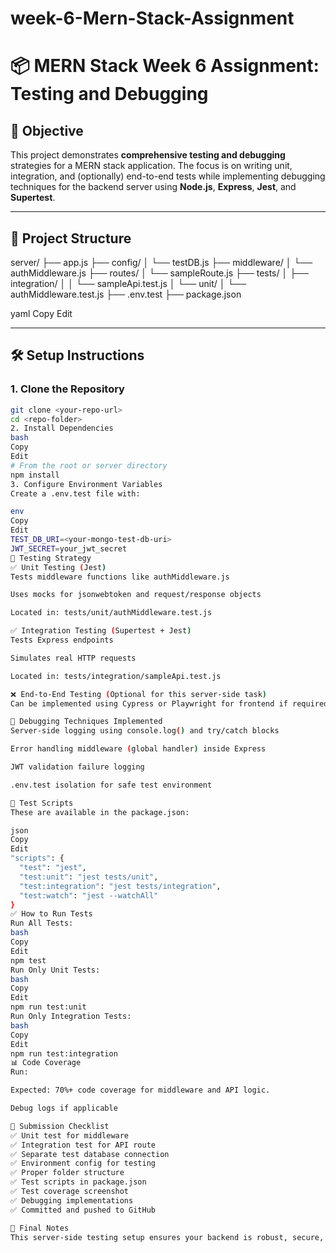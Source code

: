 # week-6-Mern-Stack-Assignment
# 📦 MERN Stack Week 6 Assignment: Testing and Debugging

## 🚀 Objective

This project demonstrates **comprehensive testing and debugging** strategies for a MERN stack application. The focus is on writing unit, integration, and (optionally) end-to-end tests while implementing debugging techniques for the backend server using **Node.js**, **Express**, **Jest**, and **Supertest**.

---

## 📂 Project Structure

server/
├── app.js
├── config/
│ └── testDB.js
├── middleware/
│ └── authMiddleware.js
├── routes/
│ └── sampleRoute.js
├── tests/
│ ├── integration/
│ │ └── sampleApi.test.js
│ └── unit/
│ └── authMiddleware.test.js
├── .env.test
├── package.json

yaml
Copy
Edit

---

## 🛠️ Setup Instructions

### 1. Clone the Repository
```bash
git clone <your-repo-url>
cd <repo-folder>
2. Install Dependencies
bash
Copy
Edit
# From the root or server directory
npm install
3. Configure Environment Variables
Create a .env.test file with:

env
Copy
Edit
TEST_DB_URI=<your-mongo-test-db-uri>
JWT_SECRET=your_jwt_secret
🧪 Testing Strategy
✅ Unit Testing (Jest)
Tests middleware functions like authMiddleware.js

Uses mocks for jsonwebtoken and request/response objects

Located in: tests/unit/authMiddleware.test.js

✅ Integration Testing (Supertest + Jest)
Tests Express endpoints

Simulates real HTTP requests

Located in: tests/integration/sampleApi.test.js

❌ End-to-End Testing (Optional for this server-side task)
Can be implemented using Cypress or Playwright for frontend if required

🔧 Debugging Techniques Implemented
Server-side logging using console.log() and try/catch blocks

Error handling middleware (global handler) inside Express

JWT validation failure logging

.env.test isolation for safe test environment

📜 Test Scripts
These are available in the package.json:

json
Copy
Edit
"scripts": {
  "test": "jest",
  "test:unit": "jest tests/unit",
  "test:integration": "jest tests/integration",
  "test:watch": "jest --watchAll"
}
✅ How to Run Tests
Run All Tests:
bash
Copy
Edit
npm test
Run Only Unit Tests:
bash
Copy
Edit
npm run test:unit
Run Only Integration Tests:
bash
Copy
Edit
npm run test:integration
📊 Code Coverage
Run:

Expected: 70%+ code coverage for middleware and API logic.

Debug logs if applicable

📁 Submission Checklist
✅ Unit test for middleware
✅ Integration test for API route
✅ Separate test database connection
✅ Environment config for testing
✅ Proper folder structure
✅ Test scripts in package.json
✅ Test coverage screenshot
✅ Debugging implementations
✅ Committed and pushed to GitHub

📣 Final Notes
This server-side testing setup ensures your backend is robust, secure, and bug-resistant. For full-stack coverage, you can extend these tests to the frontend using React Testing Library and Cypress.









